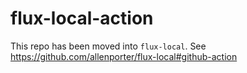 # flux-local-action

This repo has been moved into `flux-local`. See 
https://github.com/allenporter/flux-local#github-action
